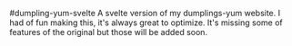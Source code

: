 #dumpling-yum-svelte
A svelte version of my dumplings-yum website.
I had of fun making this, it's always great to optimize.
It's missing some of features of the original but those will be added soon.
